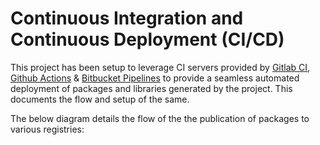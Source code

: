 # Continuous Integration and Continuous Deployment (CI/CD)

This project has been setup to leverage CI servers provided by [Gitlab CI](https://docs.gitlab.com/ee/ci/), [Github Actions](https://github.com/features/actions) & [Bitbucket Pipelines](https://bitbucket.org/product/features/pipelines) to provide a seamless automated deployment
of packages and libraries generated by the project. This documents the flow and setup of the same.

The below diagram details the flow of the the publication of packages to various registries:

